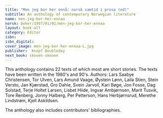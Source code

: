 ```yaml
---
title: "Men jeg bor her ennå: norsk samtid i prosa (ed)"
subtitle: An anthology of contemporary Norwegian literature
name: men-jeg-bor-her-ennaa
norsk: boker/1997/01/01/men-jeg-bor-her-ennaa
layout: book-alt
category: Editor
isbn:
isbn_digital:
cover_image: men-jeg-bor-her-ennaa-L.jpg
publisher:  Knopf Doubleday
next_book: skouen-skouen
---
```

This anthology contains 22 texts of which most are short stories. The texts have been written in the 1980's and 90's.
Authors: Lars Saabye Christensen, Tor Ulven, Lars Amund Vaage, Øystein Lønn, Laila Stien, Stein Versto, Jan Kjærstad, Gro Dahle, Svein Jarvoll, Kari Bøge, Jon Fosse, Dag Solstad, Terje Holtet Larsen, Lisbet Hiide, Ingvar Ambjørnsen, Marit Tusvik, Tore Renberg, Jonny Halberg, Per Petterson, Hans Herbjørnsrud, Merethe Lindstrøm, Kjell Askildsen.

The anthology also includes contributors' bibliographies.
